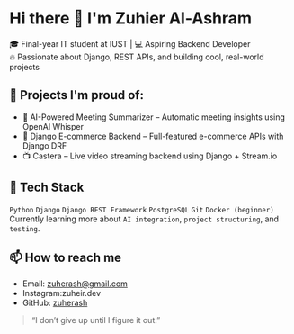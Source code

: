 # Hi there 👋 I'm Zuhier Al-Ashram

🎓 Final-year IT student at IUST | 💻 Aspiring Backend Developer  
🔥 Passionate about Django, REST APIs, and building cool, real-world projects  

## 🚀 Projects I'm proud of:
- 🧠 AI-Powered Meeting Summarizer – Automatic meeting insights using OpenAI Whisper
- 🛒 Django E-commerce Backend – Full-featured e-commerce APIs with Django DRF
- 📺 Castera – Live video streaming backend using Django + Stream.io

## 🧰 Tech Stack
`Python` `Django` `Django REST Framework` `PostgreSQL` `Git` `Docker (beginner)`  
Currently learning more about `AI integration`, `project structuring`, and `testing`.

## 📫 How to reach me
- Email: zuherash@gmail.com
- Instagram:zuheir.dev
- GitHub: [zuherash](https://github.com/zuherash)

> “I don’t give up until I figure it out.”


<!--
**zuherash/zuherash** is a ✨ _special_ ✨ repository because its `README.md` (this file) appears on your GitHub profile.

Here are some ideas to get you started:

- 🔭 I’m currently working on ...
- 🌱 I’m currently learning ...
- 👯 I’m looking to collaborate on ...
- 🤔 I’m looking for help with ...
- 💬 Ask me about ...
- 📫 How to reach me: ...
- 😄 Pronouns: ...
- ⚡ Fun fact: ...
-->

